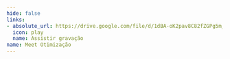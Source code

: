 ```yaml
---
hide: false
links:
- absolute_url: https://drive.google.com/file/d/1dBA-oK2pav8C82fZGPg5m_gVm_-jR5yu/view?usp=sharing
  icon: play
  name: Assistir gravação
name: Meet Otimização
---
```


